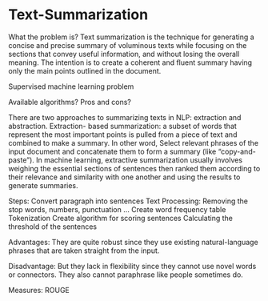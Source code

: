 # Text-Summarization

What the problem is? 
Text summarization is the technique for generating a concise and precise summary of voluminous texts while focusing on the sections that convey useful information, and without losing the overall meaning. The intention is to create a coherent and fluent summary having only the main points outlined in the document.

Supervised machine learning problem

Available algorithms? Pros and cons?

 There are two approaches to summarizing texts in NLP: extraction and abstraction.
Extraction- based summarization: a subset of words that represent the most important points is pulled from a piece of text and combined to make a summary. In other word, Select relevant phrases of the input document and concatenate them to form a summary (like “copy-and-paste”). In machine learning, extractive summarization usually involves weighing the essential sections of sentences then ranked them according to their relevance and similarity with one another and using the results to generate summaries.

Steps:
Convert paragraph into sentences
Text Processing: Removing the stop words, numbers, punctuation …
Create word frequency table
Tokenization
Create algorithm for scoring sentences
Calculating the threshold of the sentences


Advantages: They are quite robust since they use existing natural-language phrases that are taken straight from the input.

Disadvantage: But they lack in flexibility since they cannot use novel words or connectors. They also cannot paraphrase like people sometimes do.

Measures: ROUGE

